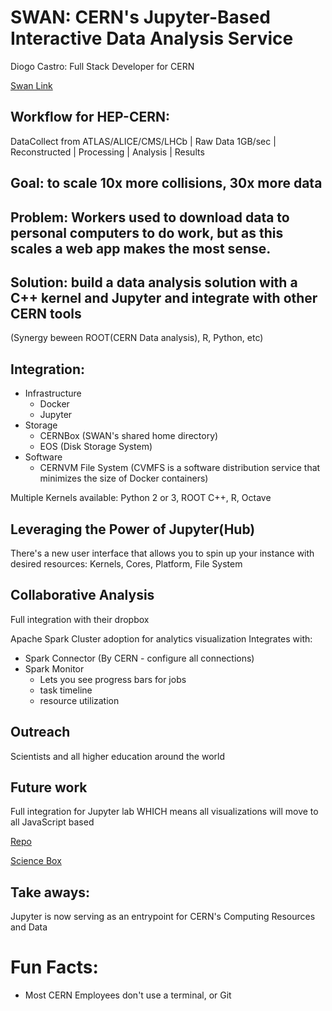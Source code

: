 # SWAN: CERN's Jupyter-Based Interactive Data Analysis Service

Diogo Castro: Full Stack Developer for CERN

[Swan Link](http://swan.web.cern.ch/)

## Workflow for HEP-CERN:
DataCollect from ATLAS/ALICE/CMS/LHCb
|
Raw Data 1GB/sec
|
Reconstructed
|
Processing
|
Analysis
|
Results

## Goal: to scale 10x more collisions, 30x more data

## Problem: Workers used to download data to personal computers to do work, but as this scales a web app makes the most sense.

## Solution: build a data analysis solution with a C++ kernel and Jupyter and integrate with other CERN tools 
(Synergy beween ROOT(CERN Data analysis), R, Python, etc)

## Integration:
* Infrastructure
    * Docker
    * Jupyter
* Storage
    * CERNBox (SWAN's shared home directory)
    * EOS (Disk Storage System)
* Software
    * CERNVM File System (CVMFS is a software distribution service that minimizes the size of Docker containers)

Multiple Kernels available: Python 2 or 3, ROOT C++, R, Octave

## Leveraging the Power of Jupyter(Hub)

There's a new user interface that allows you to spin up your instance with desired resources: Kernels, Cores, Platform, File System

## Collaborative Analysis

Full integration with their dropbox

Apache Spark Cluster adoption for analytics visualization
Integrates with: 
* Spark Connector (By CERN - configure all connections)
* Spark Monitor
    * Lets you see progress bars for jobs
    * task timeline
    * resource utilization

## Outreach 
Scientists and all higher education around the world

## Future work
Full integration for Jupyter lab WHICH means all visualizations will move to all JavaScript based

[Repo](https://github.com/swan-cern)

[Science Box](cern.ch/sciencebox)

## Take aways:
Jupyter is now serving as an entrypoint for CERN's Computing Resources and Data

# Fun Facts:
* Most CERN Employees don't use a terminal, or Git
